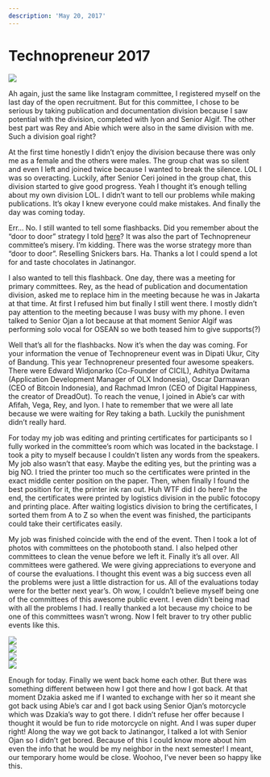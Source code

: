 ```yaml
---
description: 'May 20, 2017'
---
```


# Technopreneur 2017

![](http://blogs.unpad.ac.id/realicejoanne/files/2017/05/PosterFULL_FIX_000000.png)

Ah again, just the same like Instagram committee, I registered myself on the last day of the open recruitment. But for this committee, I chose to be serious by taking publication and documentation division because I saw potential with the division, completed with Iyon and Senior Algif. The other best part was Rey and Abie which were also in the same division with me. Such a division goal right?

At the first time honestly I didn’t enjoy the division because there was only me as a female and the others were males. The group chat was so silent and even I left and joined twice because I wanted to break the silence. LOL I was so overacting. Luckily, after Senior Ceri joined in the group chat, this division started to give good progress. Yeah I thought it’s enough telling about my own division LOL. I didn’t want to tell our problems while making publications. It’s okay I knew everyone could make mistakes. And finally the day was coming today.

Err… No. I still wanted to tell some flashbacks. Did you remember about the “door to door” strategy I told [here](../04/such-an-exhausting-day.md)? It was also the part of Technopreneur committee’s misery. I’m kidding. There was the worse strategy more than “door to door”. Reselling Snickers bars. Ha. Thanks a lot I could spend a lot for and taste chocolates in Jatinangor.

I also wanted to tell this flashback. One day, there was a meeting for primary committees. Rey, as the head of publication and documentation division, asked me to replace him in the meeting because he was in Jakarta at that time. At first I refused him but finally I still went there. I mostly didn’t pay attention to the meeting because I was busy with my phone. I even talked to Senior Ojan a lot because at that moment Senior Algif was performing solo vocal for OSEAN so we both teased him to give supports\(?\)

Well that’s all for the flashbacks. Now it’s when the day was coming. For your information the venue of Technopreneur event was in Dipati Ukur, City of Bandung. This year Technopreneur presented four awesome speakers. There were Edward Widjonarko \(Co-Founder of CICIL\), Adhitya Dwitama \(Application Development Manager of OLX Indonesia\), Oscar Darmawan \(CEO of Bitcoin Indonesia\), and Rachmad Imron \(CEO of Digital Happiness, the creator of DreadOut\). To reach the venue, I joined in Abie’s car with Afifah, Vega, Rey, and Iyon. I hate to remember that we were all late because we were waiting for Rey taking a bath. Luckily the punishment didn’t really hard.

For today my job was editing and printing certificates for participants so I fully worked in the committee’s room which was located in the backstage. I took a pity to myself because I couldn’t listen any words from the speakers. My job also wasn’t that easy. Maybe the editing yes, but the printing was a big NO. I tried the printer too much so the certificates were printed in the exact middle center position on the paper. Then, when finally I found the best position for it, the printer ink ran out. Huh WTF did I do here? In the end, the certificates were printed by logistics division in the public fotocopy and printing place. After waiting logistics division to bring the certificates, I sorted them from A to Z so when the event was finished, the participants could take their certificates easily.

My job was finished coincide with the end of the event. Then I took a lot of photos with committees on the photobooth stand. I also helped other committees to clean the venue before we left it. Finally it’s all over. All committees were gathered. We were giving appreciations to everyone and of course the evaluations. I thought this event was a big success even all the problems were just a little distraction for us. All of the evaluations today were for the better next year’s. Oh wow, I couldn’t believe myself being one of the committees of this awesome public event. I even didn’t being mad with all the problems I had. I really thanked a lot because my choice to be one of this committees wasn’t wrong. Now I felt braver to try other public events like this.

![](http://blogs.unpad.ac.id/realicejoanne/files/2017/05/692689-300x200.jpg)  
 ![](http://blogs.unpad.ac.id/realicejoanne/files/2017/05/981054-300x200.jpg)  
 ![](http://blogs.unpad.ac.id/realicejoanne/files/2017/05/981059-300x200.jpg)  
 ![](http://blogs.unpad.ac.id/realicejoanne/files/2017/05/981064-300x200.jpg)

Enough for today. Finally we went back home each other. But there was something different between how I got there and how I got back. At that moment Dzakia asked me if I wanted to exchange with her so it meant she got back using Abie’s car and I got back using Senior Ojan’s motorcycle which was Dzakia’s way to got there. I didn’t refuse her offer because I thought it would be fun to ride motorcycle on night. And I was super duper right! Along the way we got back to Jatinangor, I talked a lot with Senior Ojan so I didn’t get bored. Because of this I could know more about him even the info that he would be my neighbor in the next semester! I meant, our temporary home would be close. Woohoo, I’ve never been so happy like this.

